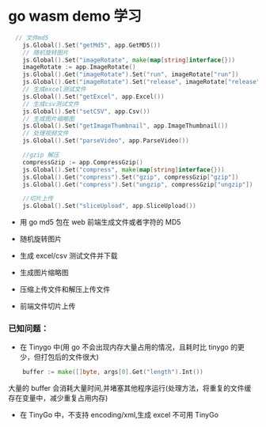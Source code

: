 # go wasm demo 学习

```go 
  // 文件md5
	js.Global().Set("getMd5", app.GetMD5())
	// 随机旋转图片
	js.Global().Set("imageRotate", make(map[string]interface{}))
	imageRotate := app.ImageRotate()
	js.Global().Get("imageRotate").Set("run", imageRotate["run"])
	js.Global().Get("imageRotate").Set("release", imageRotate["release"])
	// 生成excel测试文件
	js.Global().Set("getExcel", app.Excel())
	// 生成csv测试文件
	js.Global().Set("setCSV", app.Csv())
	// 生成图片缩略图
	js.Global().Set("getImageThumbnail", app.ImageThumbnail())
	// 处理视频文件
	js.Global().Set("parseVideo", app.ParseVideo())

	//gzip 解压
	compressGzip := app.CompressGzip()
	js.Global().Set("compress", make(map[string]interface{}))
	js.Global().Get("compress").Set("gzip", compressGzip["gzip"])
	js.Global().Get("compress").Set("ungzip", compressGzip["ungzip"])

	//切片上传
	js.Global().Set("sliceUpload", app.SliceUpload())
```


- 用 go md5 包在 web 前端生成文件或者字符的 MD5

- 随机旋转图片
- 生成 excel/csv 测试文件并下载
- 生成图片缩略图
- 压缩上传文件和解压上传文件
- 前端文件切片上传

### 已知问题：

- 在 Tinygo 中(用 go 不会出现内存大量占用的情况，且耗时比 tinygo 的更少，但打包后的文件很大)

```go
	buffer := make([]byte, args[0].Get("length").Int())
```

大量的 buffer 会消耗大量时间,并堵塞其他程序运行(处理方法，将重复的文件缓存在变量中，减少重复占用内存)

- 在 TinyGo 中，不支持 encoding/xml,生成 excel 不可用 TinyGo

